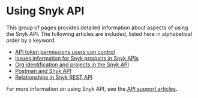 # Using Snyk API

This group of pages provides detailed information about aspects of using the Snyk API. The following articles are included, listed here in alphabetical order by a keyword.

* [API token permissions users can control](api-token-permissions-users-can-control.md)
* [Issues information for Snyk products in Snyk APIs](issues-information-for-snyk-products-in-snyk-apis.md)
* [Org identification and projects in the Snyk API](org-identification-and-projects-in-snyk-apis.md)
* [Postman and Snyk API](postman-and-snyk-api.md)
* [Relationships in Snyk REST API](relationships-in-snyk-rest-api.md)

For more information on using Snyk API, see the [API support articles](https://support.snyk.io/hc/en-us/sections/360001344097-API).
